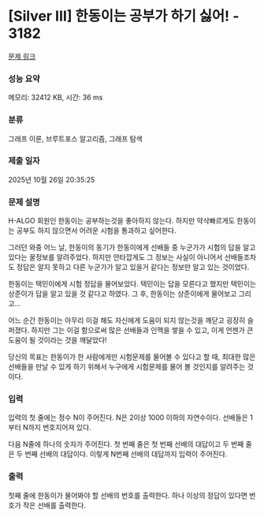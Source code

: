 # [Silver III] 한동이는 공부가 하기 싫어! - 3182 

[문제 링크](https://www.acmicpc.net/problem/3182) 

### 성능 요약

메모리: 32412 KB, 시간: 36 ms

### 분류

그래프 이론, 브루트포스 알고리즘, 그래프 탐색

### 제출 일자

2025년 10월 26일 20:35:25

### 문제 설명

<p>H-ALGO 회원인 한동이는 공부하는것을 좋아하지 않는다. 하지만 약삭빠르게도 한동이는 공부도 하지 않으면서 어려운 시험을 통과하고 싶어한다.</p>

<p>그러던 와중 어느 날, 한동이의 동기가 한동이에게 선배들 중 누군가가 시험의 답을 알고있다는 꿀정보를 알려주었다. 하지만 안타깝게도 그 정보는 사실이 아니어서 선배들조차도 정답은 알지 못하고 다른 누군가가 알고 있을거 같다는 정보만 알고 있는 것이었다.</p>

<p>한동이는 택민이에게 시험 정답을 물어보았다. 택민이는 답을 모른다고 했지만 택민이는 상준이가 답을 알고 있을 것 같다고 하였다. 그 후, 한동이는 상준이에게 물어보고 그리고...</p>

<p>어느 순간 한동이는 아무리 이걸 해도 자신에게 도움이 되지 않는것을 깨닫고 굉장히 슬퍼졌다. 하지만 그는 이걸 함으로써 많은 선배들과 인맥을 쌓을 수 있고, 이게 언젠가 큰 도움이 될 것이라는 것을 깨달았다!</p>

<p>당신의 목표는 한동이가 한 사람에게만 시험문제를 물어볼 수 있다고 할 때, 최대한 많은 선배들을 만날 수 있게 하기 위해서 누구에게 시험문제를 물어 볼 것인지를 알려주는 것이다.</p>

### 입력 

 <p>입력의 첫 줄에는 정수 N이 주어진다. N은 2이상 1000 이하의 자연수이다. 선배들은 1부터 N까지 번호지어져 있다.</p>

<p>다음 N줄에 하나의 숫자가 주어진다. 첫 번째 줄은 첫 번째 선배의 대답이고 두 번째 줄은 두 번째 선배의 대답이다. 이렇게 N번째 선배의 대답까지 입력이 주어진다.</p>

### 출력 

 <p>첫째 줄에 한동이가 물어봐야 할 선배의 번호를 출력한다. 하나 이상의 정답이 있다면 번호가 작은 선배를 출력한다. </p>

